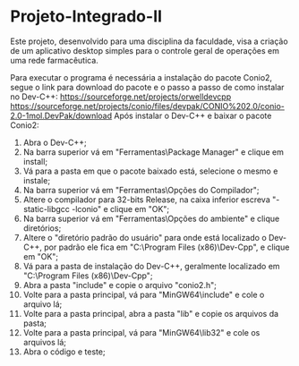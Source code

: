 # Projeto-Integrado-II
Este projeto, desenvolvido para uma disciplina da faculdade, visa a criação de um aplicativo desktop simples para o controle geral de operações em uma rede farmacêutica.

Para executar o programa é necessária a instalação do pacote Conio2, segue o link para download do pacote e o passo a passo de como instalar no Dev-C++:
https://sourceforge.net/projects/orwelldevcpp
https://sourceforge.net/projects/conio/files/devpak/CONIO%202.0/conio-2.0-1mol.DevPak/download
Após instalar o Dev-C++ e baixar o pacote Conio2:
1. Abra o Dev-C++;
2. Na barra superior vá em "Ferramentas\Package Manager" e clique em install;
3. Vá para a pasta em que o pacote baixado está, selecione o mesmo e instale;
4. Na barra superior vá em "Ferramentas\Opções do Compilador";
5. Altere o compilador para 32-bits Release, na caixa inferior escreva "-static-libgcc -lconio" e clique em "OK";
6. Na barra superior vá em "Ferramentas\Opções do ambiente" e clique diretórios;
7. Altere o "diretório padrão do usuário" para onde está localizado o Dev-C++, por padrão ele fica em "C:\Program Files (x86)\Dev-Cpp\", e clique em "OK";
8. Vá para a pasta de instalação do Dev-C++, geralmente localizado em "C:\Program Files (x86)\Dev-Cpp\";
9. Abra a pasta "include" e copie o arquivo "conio2.h";
10. Volte para a pasta principal, vá para "MinGW64\include" e cole o arquivo lá;
11. Volte para a pasta principal, abra a pasta "lib" e copie os arquivos da pasta;
12. Volte para a pasta principal, vá para "MinGW64\lib32" e cole os arquivos lá;
13. Abra o código e teste;
